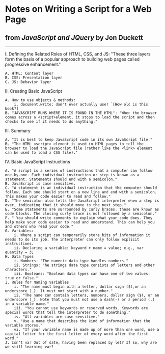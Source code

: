 # Notes on Writing a Script for a Web Page

## from _JavaScript and JQuery_ by Jon Duckett
---
I. Defining the Related Roles of HTML, CSS, and JS: "These three layers form the basis of a popular approach to building web pages called progressive enhancement."

    A. HTML: Content layer
    B. CSS: Presentation layer
    C. JS: Behavior layer

II. Creating Basic JavaScript

    A. How to use objects & methods: 
        i. document.write: don't ever actually use! `[How old is this book?]
    B. "JAVASCRIPT RUNS WHERE IT IS FOUND IN THE HTML": "When the browser comes across a <script>element, it stops to load the script and then checks to see if it needs to do anything."
    
III. Summary
    
    A. "It is best to keep JavaScript code in its own JavaScript file."
    B. "The HTML <script> element is used in HTML pages to tell the browser to load the JavaScript file (rather like the <link> element can be used to load a CSS file)."

IV. Basic JavaScript Instructions

    A. "A script is a series of instructions that a computer can follow one-by-one. Each individual instruction or step is known as a statement. Statements should end with a semicolon."
    B. JavaScript is case sensitive.
    C. "A statement is an individual instruction that the computer should follow. Each one should start on a new line and end with a semicolon. This makes your code easier to read and follow."
    D. "The semicolon also tells the JavaScript interpreter when a step is over, indicating that it should move to the next step."
    E. "Some statements are surrounded by curly braces; these are known as code blocks. The closing curly brace is not followed by a semicolon."
    F. " You should write comments to explain what your code does. They help make your code easier to read and understand. This can help you and others who read your code."
    G. Variables: 
        i. Where a script can temporarily store bits of information it needs to do its job. The interpreter can only follow explicit instructions.
        ii. Declaring a variable: keyword + name = value; e.g., var quantity = 3;
    H. Data Types
        i. Numbers: "The numeric data type handles numbers."
        ii. Strings: "he strings data type consists of letters and other characters."
        iii. Booleans: "Boolean data types can have one of two values: true or false."
    I. Rules for Naming Variables
        i. "The name must begin with a letter, dollar sign ($),or an underscore (_). It must not start with a number."
        ii. "The name can contain letters, numbers, dollar sign ($), or an underscore (_). Note that you must not use a dash(-) or a period (.) in a variable name."
        iii. "You cannot use keywords or reserved words. Keywords are special words that tell the interpreter to do something."
        iv. "All variables are case sensitive."
        v. "Use a name that describes the kind of information that the variable stores."
        vi. "If your variable name is made up of more than one word, use a capital letter for the first letter of every word after the first word."
    J. Isn't var Out of date, having been replaced by let? If so, why are we still learning var?